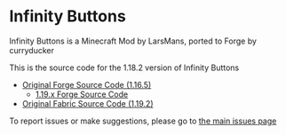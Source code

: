 # Infinity Buttons

Infinity Buttons is a Minecraft Mod by LarsMans, ported to Forge by curryducker

This is the source code for the 1.18.2 version of Infinity Buttons
- [Original Forge Source Code (1.16.5)](https://github.com/curryducker/InfinityButtonsForge)
  - [1.19.x Forge Source Code](https://github.com/curryducker/InfinityButtonsForge-1.19.x)
- [Original Fabric Source Code (1.19.2)](https://github.com/LarsMans64/InfinityButtons)

To report issues or make suggestions, please go to [the main issues page](https://github.com/LarsMans64/InfinityButtons/issues)
